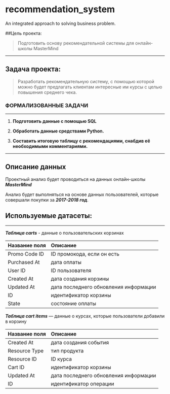 # recommendation_system
An integrated approach to solving business problem.

##Цель проекта: 

>Подготовить основу рекомендательной системы для онлайн-школы MasterMind  
---
## Задача проекта: 
>Разработать рекомендательную систему, с помощью которой можно будет предлагать клиентам интересные им курсы с целью повышения среднего чека.
### ФОРМАЛИЗОВАННЫЕ ЗАДАЧИ
--- 
1. **Подготовить данные с помощью SQL** 

2. **Обработать данные средствами Python.**  

3. **Составить итоговую таблицу с рекомендациями, снабдив её необходимыми комментариями.** 
---
## Описание данных #
 Проектный анализ будет проводиться на данных онлайн-школы ***MasterMind*** 
 
 Анализ будет выполняться на основе данных пользователей, которые совершали покупки за ***2017-2018 год***.  
 ## Используемые датасеты: 
---
***Таблица carts*** - данные о пользовательских корзинах

| Название поля      | Описание                | 
| :------------- |:------------------|
| Promo Code ID     |ID промокода, если он есть | 
| Purchased At    |дата оплаты  |  
| User ID |  ID пользователя | 
| Created At  | дата создания корзины |
| Updated At  | дата последнего обновления информации |
| ID | идентификатор корзины  | 
|State| состояние оплаты|


***Таблица cart items*** — данные о курсах, которые пользователи добавили в корзину 

| Название поля      | Описание                | 
| :------------- |:------------------|
| Created At | дата создания события  |
|Resource Type|тип продукта|
|Resource ID |ID курса |
|Cart ID|идентификатор корзины |
|Updated At |дата последнего обновления информации |
|ID|идентификатор операции|
